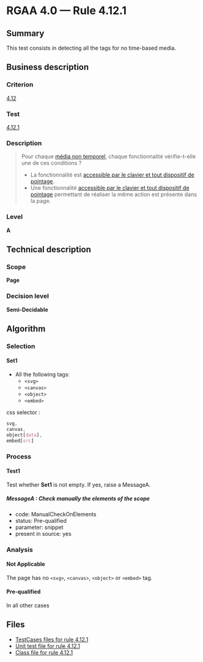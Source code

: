 # RGAA 4.0 — Rule 4.12.1

## Summary

This test consists in detecting all the tags for no time-based media.

## Business description

### Criterion

[4.12](https://www.numerique.gouv.fr/publications/rgaa-accessibilite/methode/criteres/#crit-4-12)

### Test

[4.12.1](https://www.numerique.gouv.fr/publications/rgaa-accessibilite/methode/criteres/#test-4-12-1)

### Description

> Pour chaque [média non temporel](https://www.numerique.gouv.fr/publications/rgaa-accessibilite/methode/glossaire/#media-non-temporel), chaque fonctionnalité vérifie-t-elle une de ces conditions ?
> 
> * La fonctionnalité est [accessible par le clavier et tout dispositif de pointage](https://www.numerique.gouv.fr/publications/rgaa-accessibilite/methode/glossaire/#accessible-et-activable-par-le-clavier-et-tout-dispositif-de-pointage).
> * Une fonctionnalité [accessible par le clavier et tout dispositif de pointage](https://www.numerique.gouv.fr/publications/rgaa-accessibilite/methode/glossaire/#accessible-et-activable-par-le-clavier-et-tout-dispositif-de-pointage) permettant de réaliser la même action est présente dans la page.

### Level

**A**


## Technical description

### Scope

**Page**

### Decision level

**Semi-Decidable**


## Algorithm

### Selection

#### Set1
- All the following tags:
  - `<svg>`
  - `<canvas>`
  - `<object>`
  - `<embed>`
  
css selector :
```css
svg, 
canvas,
object[data],
embed[src]
```

### Process

#### Test1

Test whether **Set1** is not empty. If yes, raise a MessageA.

##### MessageA : Check manually the elements of the scope

- code: ManualCheckOnElements
- status: Pre-qualified
- parameter: snippet
- present in source: yes

### Analysis

#### Not Applicable

The page has no `<svg>`, `<canvas>`, `<object>` or `<embed>` tag.

#### Pre-qualified

In all other cases


## Files

- [TestCases files for rule 4.12.1](https://gitlab.com/asqatasun/Asqatasun/-/tree/master/rules/rules-rgaa4.0/src/test/resources/testcases/rgaa40/Rgaa40Rule041201/)
- [Unit test file for rule 4.12.1](https://gitlab.com/asqatasun/Asqatasun/-/blob/master/rules/rules-rgaa4.0/src/test/java/org/asqatasun/rules/rgaa40/Rgaa40Rule041201Test.java)
- [Class file for rule 4.12.1](https://gitlab.com/asqatasun/Asqatasun/-/blob/master/rules/rules-rgaa4.0/src/main/java/org/asqatasun/rules/rgaa40/Rgaa40Rule041201.java)


